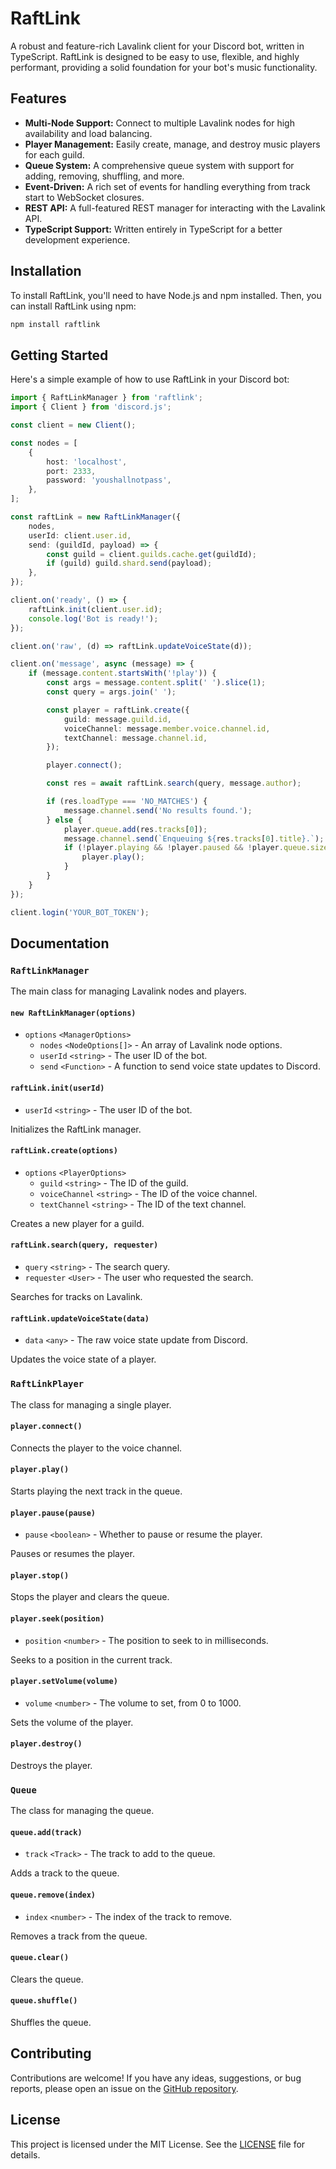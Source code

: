 
# RaftLink

A robust and feature-rich Lavalink client for your Discord bot, written in TypeScript. RaftLink is designed to be easy to use, flexible, and highly performant, providing a solid foundation for your bot's music functionality.

## Features

-   **Multi-Node Support:** Connect to multiple Lavalink nodes for high availability and load balancing.
-   **Player Management:** Easily create, manage, and destroy music players for each guild.
-   **Queue System:** A comprehensive queue system with support for adding, removing, shuffling, and more.
-   **Event-Driven:** A rich set of events for handling everything from track start to WebSocket closures.
-   **REST API:** A full-featured REST manager for interacting with the Lavalink API.
-   **TypeScript Support:** Written entirely in TypeScript for a better development experience.

## Installation

To install RaftLink, you'll need to have Node.js and npm installed. Then, you can install RaftLink using npm:

```bash
npm install raftlink
```

## Getting Started

Here's a simple example of how to use RaftLink in your Discord bot:

```typescript
import { RaftLinkManager } from 'raftlink';
import { Client } from 'discord.js';

const client = new Client();

const nodes = [
    {
        host: 'localhost',
        port: 2333,
        password: 'youshallnotpass',
    },
];

const raftLink = new RaftLinkManager({
    nodes,
    userId: client.user.id,
    send: (guildId, payload) => {
        const guild = client.guilds.cache.get(guildId);
        if (guild) guild.shard.send(payload);
    },
});

client.on('ready', () => {
    raftLink.init(client.user.id);
    console.log('Bot is ready!');
});

client.on('raw', (d) => raftLink.updateVoiceState(d));

client.on('message', async (message) => {
    if (message.content.startsWith('!play')) {
        const args = message.content.split(' ').slice(1);
        const query = args.join(' ');

        const player = raftLink.create({
            guild: message.guild.id,
            voiceChannel: message.member.voice.channel.id,
            textChannel: message.channel.id,
        });

        player.connect();

        const res = await raftLink.search(query, message.author);

        if (res.loadType === 'NO_MATCHES') {
            message.channel.send('No results found.');
        } else {
            player.queue.add(res.tracks[0]);
            message.channel.send(`Enqueuing ${res.tracks[0].title}.`);
            if (!player.playing && !player.paused && !player.queue.size) {
                player.play();
            }
        }
    }
});

client.login('YOUR_BOT_TOKEN');
```

## Documentation

### `RaftLinkManager`

The main class for managing Lavalink nodes and players.

#### `new RaftLinkManager(options)`

-   `options` `<ManagerOptions>`
    -   `nodes` `<NodeOptions[]>` - An array of Lavalink node options.
    -   `userId` `<string>` - The user ID of the bot.
    -   `send` `<Function>` - A function to send voice state updates to Discord.

#### `raftLink.init(userId)`

-   `userId` `<string>` - The user ID of the bot.

Initializes the RaftLink manager.

#### `raftLink.create(options)`

-   `options` `<PlayerOptions>`
    -   `guild` `<string>` - The ID of the guild.
    -   `voiceChannel` `<string>` - The ID of the voice channel.
    -   `textChannel` `<string>` - The ID of the text channel.

Creates a new player for a guild.

#### `raftLink.search(query, requester)`

-   `query` `<string>` - The search query.
-   `requester` `<User>` - The user who requested the search.

Searches for tracks on Lavalink.

#### `raftLink.updateVoiceState(data)`

-   `data` `<any>` - The raw voice state update from Discord.

Updates the voice state of a player.

### `RaftLinkPlayer`

The class for managing a single player.

#### `player.connect()`

Connects the player to the voice channel.

#### `player.play()`

Starts playing the next track in the queue.

#### `player.pause(pause)`

-   `pause` `<boolean>` - Whether to pause or resume the player.

Pauses or resumes the player.

#### `player.stop()`

Stops the player and clears the queue.

#### `player.seek(position)`

-   `position` `<number>` - The position to seek to in milliseconds.

Seeks to a position in the current track.

#### `player.setVolume(volume)`

-   `volume` `<number>` - The volume to set, from 0 to 1000.

Sets the volume of the player.

#### `player.destroy()`

Destroys the player.

### `Queue`

The class for managing the queue.

#### `queue.add(track)`

-   `track` `<Track>` - The track to add to the queue.

Adds a track to the queue.

#### `queue.remove(index)`

-   `index` `<number>` - The index of the track to remove.

Removes a track from the queue.

#### `queue.clear()`

Clears the queue.

#### `queue.shuffle()`

Shuffles the queue.



## Contributing

Contributions are welcome! If you have any ideas, suggestions, or bug reports, please open an issue on the [GitHub repository](<https://github.com/your-username/raftlink>).

## License

This project is licensed under the MIT License. See the [LICENSE](LICENSE) file for details.
